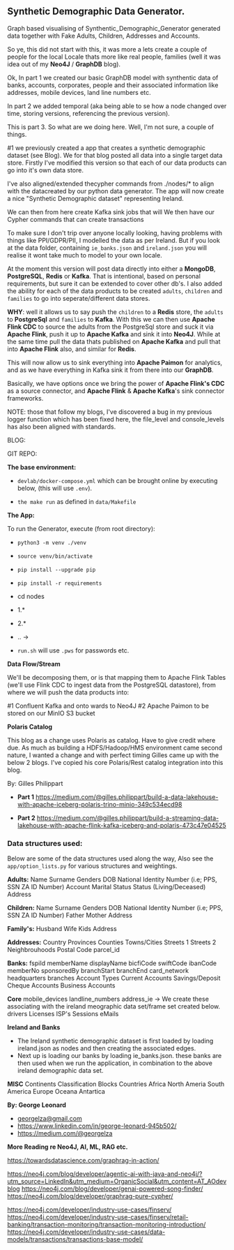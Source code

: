 ## Synthetic Demographic Data Generator.

Graph based visualising of Synthentic_Demographic_Generator generated data together with Fake Adults, Children, Addresses and Accounts.


So ye, this did not start with this, it was more a lets create a couple of people for the local Locale thats more like real people, families (well it was idea out of my **Neo4J** / **GraphDB** blog).

Ok, In part 1 we created our basic GraphDB model with synthentic data of banks, accounts, corporates, people and their associated information like addresses, mobile devices, land line numbers etc.

In part 2 we added temporal (aka being able to se how a node changed over time, storing versions, referencing the previous version).

This is part 3. So what are we doing here. Well, I'm not sure, a couple of things. 

#1 we previously created a app that creates a synthetic demographic dataset (see Blog). We for that blog posted all data into a single target data store. Firstly I've modified this version so that each of our data products can go into it's own data store.

I've also aligned/extended thecypher commands from ./nodes/* to align with the datacreated by our python data generator. The app will now create a nice "Synthetic Demographic dataset" representing Ireland.

We can then from here create Kafka sink jobs that will 
We then have our Cypher commands that can create transactions 

To make sure I don't trip over anyone locally looking, having problems with things like PPI/GDPR/PII, I modelled the data as per Ireland. But if you look at the data folder, containing `ie_banks.json` and `ireland.json` you will realise it wont take much to model to your own locale.

At the moment this version will post data directly into either a **MongoDB**, **PostgreSQL**, **Redis** or **Kafka**. That is intentional, based on personal requirements, but sure it can be extended to cover other db's. I also added the ability for each of the data products to be created `adults`, `children` and `families` to go into seperate/different data stores.

**WHY**: well it allows us to say push the `children` to a **Redis** store, the `adults` to **PostgreSql** and `families` to **Kafka**. With this we can then use **Apache Flink CDC** to source the adults from the PostgreSql store and suck it via **Apache Flink**, push it up to **Apache Kafka** and sink it into **Neo4J**. While at the same time pull the data thats published on **Apache Kafka** and pull that into **Apache Flink** also, and similar for **Redis**. 

This will now allow us to sink everything into **Apache Paimon** for analytics, and as we have everything in Kafka sink it from there into our **GraphDB**.

Basically, we have options once we bring the power of **Apache Flink's CDC** as a source connector, and **Apache Flink** & **Apache Kafka**'s sink connector frameworks.

NOTE: those that follow my blogs, I've discovered a bug in my previous logger function which has been fixed here, the file_level and console_levels has also been aligned with standards.

BLOG: []()

GIT REPO: []()

**The base environment:**

- `devlab/docker-compose.yml` which can be brought online by executing below, (this will use `.env`).

- `the make run` as defined in `data/Makefile`
  

**The App:** 

To run the Generator, execute (from root directory):

- `python3 -m venv ./venv`

- `source venv/bin/activate`

- `pip install --upgrade pip`

- `pip install -r requirements`

- cd nodes
- 1.*
- 2.*
- .. ->

- `run.sh` will use `.pws` for passwords etc. 


**Data Flow/Stream**

We'll be decomposing them, or is that mapping them to Apache Flink Tables (we'll use Flink CDC to ingest data from the PostgreSQL datastore), from where we will push the data products into:

#1 Confluent Kafka and onto wards to Neo4J
#2 Apache Paimon to be stored on our MinIO S3 bucket


**Polaris Catalog**

This blog as a change uses Polaris as catalog. Have to give credit where due. As much as building a HDFS/Hadoop/HMS environment came second nature, I wanted a change and with perfect timing Gilles came up with the below 2 blogs. I've copied his core Polaris/Rest catalog integration into this blog. 

By: Gilles Philippart

- **Part 1** https://medium.com/@gilles.philippart/build-a-data-lakehouse-with-apache-iceberg-polaris-trino-minio-349c534ecd98

- **Part 2** https://medium.com/@gilles.philippart/build-a-streaming-data-lakehouse-with-apache-flink-kafka-iceberg-and-polaris-473c47e04525


### Data structures used:

Below are some of the data structures used along the way, Also see the `app/option_lists.py` for various structures and weightings.


**Adults:**
    Name
    Surname
    Genders
    DOB
    National Identity Number (i.e; PPS, SSN ZA ID Number)
    Account
    Marital Status
    Status (Living/Deceased)
    Address


**Children:**
    Name
    Surname
    Genders
    DOB
    National Identity Number (i.e; PPS, SSN ZA ID Number)
    Father 
    Mother
    Address


**Family's:**
    Husband
    Wife
    Kids
    Address


**Addresses:**
    Country
        Provinces
            Counties
                Towns/Cities
                    Streets 1
                    Streets 2
                    Neighbrouhoods
                    Postal Code
                    parcel_id

**Banks:**
    fspiId
    memberName
    displayName
    bicfiCode
    swiftCode
    ibanCode
    memberNo
    sponsoredBy
    branchStart
    branchEnd
    card_network
    headquarters
    branches
    Account Types
        Current Accounts
        Savings/Deposit
        Cheque Accounts
        Business Accounts

**Core**
    mobile_devices
    landline_numbers
    address_ie -> We create these associating with the ireland meographic data set/frame set created below.
    drivers Licenses
    ISP's
    Sessions
    eMails

**Ireland and Banks**

- The Ireland synthetic demographic dataset is first loaded by loading ireland.json as nodes and then creating the associated edges.
- Next up is loading our banks by loading ie_banks.json. these banks are then used when we run the application, in combination to the above ireland demographic data set.



**MISC**
    Continents
    Classification Blocks
    Countries
        Africa
        North Ameria
        South America
        Europe
        Oceana
        Antartica


**By: George Leonard**
- georgelza@gmail.com
- https://www.linkedin.com/in/george-leonard-945b502/
- https://medium.com/@georgelza



**More Reading re Neo4J, AI, ML, RAG etc.**

https://towardsdatascience.com/graphrag-in-action/

https://neo4j.com/blog/developer/agentic-ai-with-java-and-neo4j/?utm_source=LinkedIn&utm_medium=OrganicSocial&utm_content=AT_AOdevblog
https://neo4j.com/blog/developer/genai-powered-song-finder/
https://neo4j.com/blog/developer/graphrag-pure-cypher/


https://neo4j.com/developer/industry-use-cases/finserv/
https://neo4j.com/developer/industry-use-cases/finserv/retail-banking/transaction-monitoring/transaction-monitoring-introduction/
https://neo4j.com/developer/industry-use-cases/data-models/transactions/transactions-base-model/
